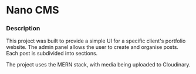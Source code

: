 # Nano CMS

### Description

This project was built to provide a simple UI for a specific client's portfolio website. The admin panel allows the user to create and organise posts. Each post is subdivided into sections.

The project uses the MERN stack, with media being uploaded to Cloudinary.
